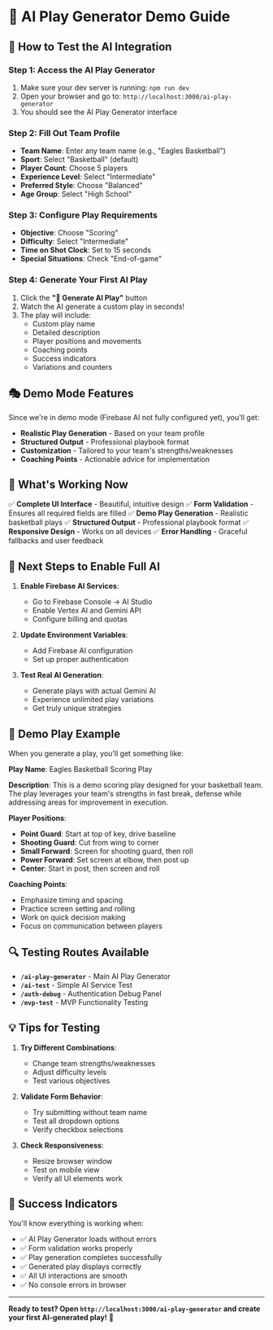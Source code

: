 # 🧠 AI Play Generator Demo Guide

## **🚀 How to Test the AI Integration**

### **Step 1: Access the AI Play Generator**
1. Make sure your dev server is running: `npm run dev`
2. Open your browser and go to: `http://localhost:3000/ai-play-generator`
3. You should see the AI Play Generator interface

### **Step 2: Fill Out Team Profile**
- **Team Name**: Enter any team name (e.g., "Eagles Basketball")
- **Sport**: Select "Basketball" (default)
- **Player Count**: Choose 5 players
- **Experience Level**: Select "Intermediate"
- **Preferred Style**: Choose "Balanced"
- **Age Group**: Select "High School"

### **Step 3: Configure Play Requirements**
- **Objective**: Choose "Scoring"
- **Difficulty**: Select "Intermediate"
- **Time on Shot Clock**: Set to 15 seconds
- **Special Situations**: Check "End-of-game"

### **Step 4: Generate Your First AI Play**
1. Click the **"🚀 Generate AI Play"** button
2. Watch the AI generate a custom play in seconds!
3. The play will include:
   - Custom play name
   - Detailed description
   - Player positions and movements
   - Coaching points
   - Success indicators
   - Variations and counters

## **🎭 Demo Mode Features**

Since we're in demo mode (Firebase AI not fully configured yet), you'll get:
- **Realistic Play Generation** - Based on your team profile
- **Structured Output** - Professional playbook format
- **Customization** - Tailored to your team's strengths/weaknesses
- **Coaching Points** - Actionable advice for implementation

## **🔧 What's Working Now**

✅ **Complete UI Interface** - Beautiful, intuitive design
✅ **Form Validation** - Ensures all required fields are filled
✅ **Demo Play Generation** - Realistic basketball plays
✅ **Structured Output** - Professional playbook format
✅ **Responsive Design** - Works on all devices
✅ **Error Handling** - Graceful fallbacks and user feedback

## **🚀 Next Steps to Enable Full AI**

1. **Enable Firebase AI Services**:
   - Go to Firebase Console → AI Studio
   - Enable Vertex AI and Gemini API
   - Configure billing and quotas

2. **Update Environment Variables**:
   - Add Firebase AI configuration
   - Set up proper authentication

3. **Test Real AI Generation**:
   - Generate plays with actual Gemini AI
   - Experience unlimited play variations
   - Get truly unique strategies

## **🎯 Demo Play Example**

When you generate a play, you'll get something like:

**Play Name**: Eagles Basketball Scoring Play

**Description**: This is a demo scoring play designed for your basketball team. The play leverages your team's strengths in fast break, defense while addressing areas for improvement in execution.

**Player Positions**:
- **Point Guard**: Start at top of key, drive baseline
- **Shooting Guard**: Cut from wing to corner
- **Small Forward**: Screen for shooting guard, then roll
- **Power Forward**: Set screen at elbow, then post up
- **Center**: Start in post, then screen and roll

**Coaching Points**:
- Emphasize timing and spacing
- Practice screen setting and rolling
- Work on quick decision making
- Focus on communication between players

## **🔍 Testing Routes Available**

- **`/ai-play-generator`** - Main AI Play Generator
- **`/ai-test`** - Simple AI Service Test
- **`/auth-debug`** - Authentication Debug Panel
- **`/mvp-test`** - MVP Functionality Testing

## **💡 Tips for Testing**

1. **Try Different Combinations**:
   - Change team strengths/weaknesses
   - Adjust difficulty levels
   - Test various objectives

2. **Validate Form Behavior**:
   - Try submitting without team name
   - Test all dropdown options
   - Verify checkbox selections

3. **Check Responsiveness**:
   - Resize browser window
   - Test on mobile view
   - Verify all UI elements work

## **🎉 Success Indicators**

You'll know everything is working when:
- ✅ AI Play Generator loads without errors
- ✅ Form validation works properly
- ✅ Play generation completes successfully
- ✅ Generated play displays correctly
- ✅ All UI interactions are smooth
- ✅ No console errors in browser

---

**Ready to test? Open `http://localhost:3000/ai-play-generator` and create your first AI-generated play!** 🚀


